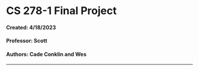 # CS 278-1 Final Project
####  Created: 4/18/2023
####  Professor: Scott
####  Authors: Cade Conklin and Wes
---
